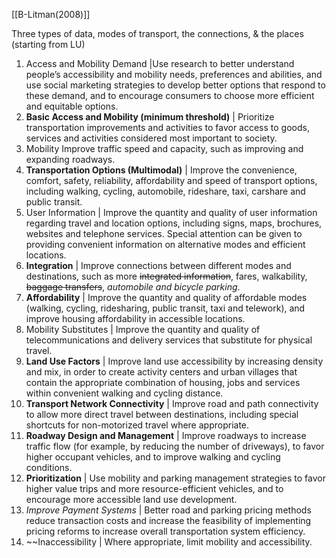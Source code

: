 [[B-Litman(2008)]]

Three types of data, modes of transport, the connections, & the places (starting from LU) 

1.  Access and Mobility Demand |Use research to better understand people’s accessibility and mobility needs, preferences and abilities, and use social marketing strategies to develop better options that respond to these demand, and to encourage consumers to choose more efficient and equitable options.
2.  **Basic Access and Mobility (minimum threshold)** | Prioritize transportation improvements and activities to favor access to goods, services and activities considered most important to society.
3.  Mobility Improve traffic speed and capacity, such as improving and expanding roadways.
4.  **Transportation Options (Multimodal)** | Improve the convenience, comfort, safety, reliability, affordability and speed of transport options, including walking, cycling, automobile, rideshare, taxi, carshare and public transit.
5. User Information | Improve the quantity and quality of user information regarding travel and location options, including signs, maps, brochures, websites and telephone services. Special attention can be given to providing convenient information on alternative modes and efficient locations.
6. **Integration** | Improve connections between different modes and destinations, such as more ~~integrated information~~, fares, walkability, ~~baggage transfers~~, *automobile and bicycle parking*. 
7. **Affordability** | Improve the quantity and quality of affordable modes (walking, cycling, ridesharing, public transit, taxi and telework), and improve housing affordability in accessible locations.
8.  Mobility Substitutes | Improve the quantity and quality of telecommunications and delivery services that substitute for physical travel.
9.  **Land Use Factors** | Improve land use accessibility by increasing density and mix, in order to create activity centers and urban villages that contain the appropriate combination of housing, jobs and services within convenient walking and cycling distance.
10.  **Transport Network Connectivity** | Improve road and path connectivity to allow more direct travel between destinations, including special shortcuts for non-motorized travel where appropriate.
11.  **Roadway Design and Management** | Improve roadways to increase traffic flow (for example, by reducing the number of driveways), to favor higher occupant vehicles, and to improve walking and cycling conditions.
12.  **Prioritization** | Use mobility and parking management strategies to favor higher value trips and more resource-efficient vehicles, and to encourage more accessible land use development.
13.  *Improve Payment Systems* | Better road and parking pricing methods reduce transaction costs and increase the feasibility of implementing pricing reforms to increase overall transportation system efficiency.
14.  ~~Inaccessibility | Where appropriate, limit mobility and accessibility.